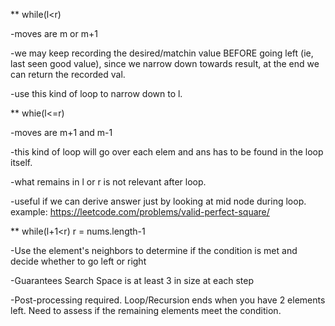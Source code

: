 ** while(l<r)

-moves are m or m+1

-we may keep recording the desired/matchin value BEFORE going left (ie, last seen good value), since we narrow down towards result, at the end we can return the recorded val.

-use this kind of loop to narrow down to l. 
  
** whie(l<=r)

-moves are m+1 and m-1

-this kind of loop will go over each elem and ans has to be found in the loop itself.

-what remains in l or r is not relevant after loop.

-useful if we can derive answer just by looking at mid node during loop. example: https://leetcode.com/problems/valid-perfect-square/


** while(l+1<r)
r = nums.length-1

-Use the element's neighbors to determine if the condition is met and decide whether to go left or right

-Guarantees Search Space is at least 3 in size at each step

-Post-processing required. Loop/Recursion ends when you have 2 elements left. Need to assess if the remaining elements meet the condition.
